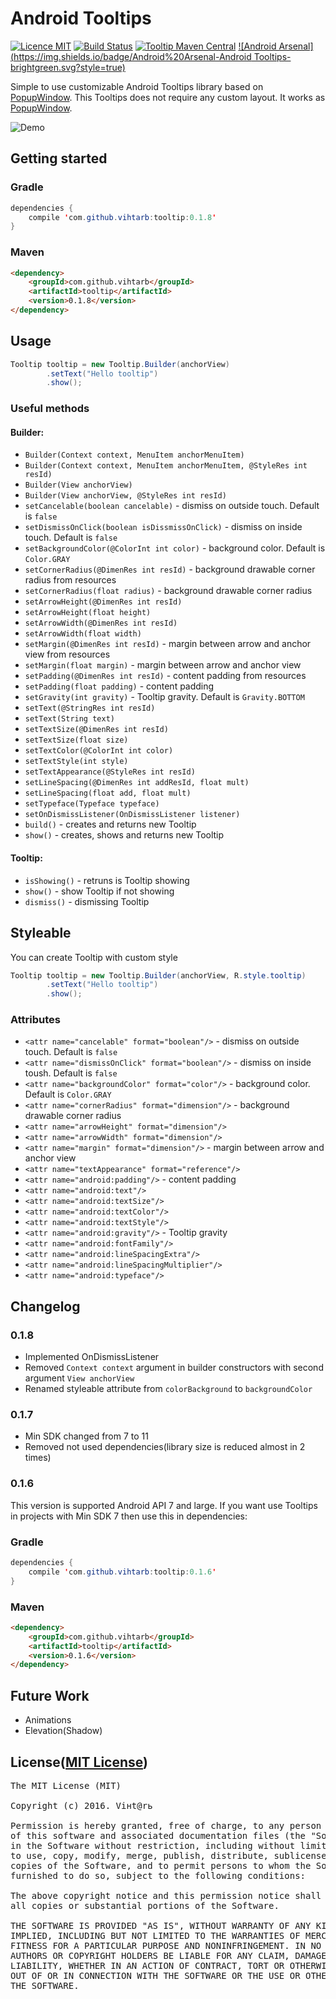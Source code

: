 # Android Tooltips

[![Licence MIT](https://img.shields.io/badge/licence-MIT-blue.svg)](https://bitbucket.org/ViHtarb/tooltip/src/ccb911a31d9749e3e607cdfd93c6485dcdde056d/LICENSE?at=master&fileviewer=file-view-default)
[![Build Status](https://travis-ci.org/ViHtarb/Tooltip.svg?branch=master)](https://travis-ci.org/ViHtarb/Tooltip)
[![Tooltip Maven Central](https://img.shields.io/badge/Tooltip%20Maven%20Central-0.1.8-brightgreen.svg?style=flat)](http://search.maven.org/#search%7Cga%7C1%7Cg%3A%22com.github.vihtarb%22)
[![Android Arsenal](https://img.shields.io/badge/Android%20Arsenal-Android Tooltips-brightgreen.svg?style=true)](https://android-arsenal.com/details/1/4253)

Simple to use customizable Android Tooltips library based on [PopupWindow](http://developer.android.com/intl/pt-br/reference/android/widget/PopupWindow.html). This Tooltips does not require any custom layout. It works as [PopupWindow](http://developer.android.com/intl/pt-br/reference/android/widget/PopupWindow.html).

![Demo](https://raw.githubusercontent.com/ViHtarb/Tooltip/master/art/demo.gif)

## Getting started
### Gradle
```java
dependencies {
    compile 'com.github.vihtarb:tooltip:0.1.8'
}
```
### Maven
```html
<dependency>
    <groupId>com.github.vihtarb</groupId>
    <artifactId>tooltip</artifactId>
    <version>0.1.8</version>
</dependency>
```
## Usage
```java
Tooltip tooltip = new Tooltip.Builder(anchorView)
        .setText("Hello tooltip")
        .show();
```
### Useful methods
#### Builder:
- `Builder(Context context, MenuItem anchorMenuItem)`
- `Builder(Context context, MenuItem anchorMenuItem, @StyleRes int resId)`
- `Builder(View anchorView)`
- `Builder(View anchorView, @StyleRes int resId)`
- `setCancelable(boolean cancelable)` - dismiss on outside touch. Default is `false`
- `setDismissOnClick(boolean isDissmissOnClick)` - dismiss on inside touch. Default is `false`
- `setBackgroundColor(@ColorInt int color)` - background color. Default is `Color.GRAY`
- `setCornerRadius(@DimenRes int resId)` - background drawable corner radius from resources
- `setCornerRadius(float radius)` - background drawable corner radius
- `setArrowHeight(@DimenRes int resId)`
- `setArrowHeight(float height)`
- `setArrowWidth(@DimenRes int resId)`
- `setArrowWidth(float width)`
- `setMargin(@DimenRes int resId)` - margin between arrow and anchor view from resources
- `setMargin(float margin)` - margin between arrow and anchor view
- `setPadding(@DimenRes int resId)` - content padding from resources
- `setPadding(float padding)` - content padding
- `setGravity(int gravity)` - Tooltip gravity. Default is `Gravity.BOTTOM`
- `setText(@StringRes int resId)`
- `setText(String text)`
- `setTextSize(@DimenRes int resId)`
- `setTextSize(float size)`
- `setTextColor(@ColorInt int color)`
- `setTextStyle(int style)`
- `setTextAppearance(@StyleRes int resId)`
- `setLineSpacing(@DimenRes int addResId, float mult)`
- `setLineSpacing(float add, float mult)`
- `setTypeface(Typeface typeface)`
- `setOnDismissListener(OnDismissListener listener)`
- `build()` - creates and returns new Tooltip
- `show()` - creates, shows and returns new Tooltip

#### Tooltip:
- `isShowing()` - retruns is Tooltip showing
- `show()` - show Tooltip if not showing
- `dismiss()` - dismissing Tooltip

## Styleable
You can create Tooltip with custom style
```java
Tooltip tooltip = new Tooltip.Builder(anchorView, R.style.tooltip)
        .setText("Hello tooltip")
        .show();
```
### Attributes
- `<attr name="cancelable" format="boolean"/>` - dismiss on outside touch. Default is `false`
- `<attr name="dismissOnClick" format="boolean"/>` - dismiss on inside toush. Default is `false`
- `<attr name="backgroundColor" format="color"/>` - background color. Default is `Color.GRAY`
- `<attr name="cornerRadius" format="dimension"/>` - background drawable corner radius
- `<attr name="arrowHeight" format="dimension"/>`
- `<attr name="arrowWidth" format="dimension"/>`
- `<attr name="margin" format="dimension"/>` - margin between arrow and anchor view
- `<attr name="textAppearance" format="reference"/>`
- `<attr name="android:padding"/>` - content padding
- `<attr name="android:text"/>`
- `<attr name="android:textSize"/>`
- `<attr name="android:textColor"/>`
- `<attr name="android:textStyle"/>`
- `<attr name="android:gravity"/>` - Tooltip gravity
- `<attr name="android:fontFamily"/>`
- `<attr name="android:lineSpacingExtra"/>`
- `<attr name="android:lineSpacingMultiplier"/>`
- `<attr name="android:typeface"/>`

## Changelog
### 0.1.8
- Implemented OnDismissListener
- Removed `Context context` argument in builder constructors with second argument `View anchorView`
- Renamed styleable attribute from `colorBackground` to `backgroundColor`

### 0.1.7
- Min SDK changed from 7 to 11
- Removed not used dependencies(library size is reduced almost in 2 times)

### 0.1.6
This version is supported Android API 7 and large. If you want use Tooltips in projects with Min SDK 7 then use this in dependencies:
### Gradle
```java
dependencies {
    compile 'com.github.vihtarb:tooltip:0.1.6'
}
```
### Maven
```html
<dependency>
    <groupId>com.github.vihtarb</groupId>
    <artifactId>tooltip</artifactId>
    <version>0.1.6</version>
</dependency>
```

## Future Work
- Animations
- Elevation(Shadow)

## License([MIT License](http://opensource.org/licenses/MIT))
<pre>
The MIT License (MIT)

Copyright (c) 2016. Viнt@rь

Permission is hereby granted, free of charge, to any person obtaining a copy
of this software and associated documentation files (the "Software"), to deal
in the Software without restriction, including without limitation the rights
to use, copy, modify, merge, publish, distribute, sublicense, and/or sell
copies of the Software, and to permit persons to whom the Software is
furnished to do so, subject to the following conditions:

The above copyright notice and this permission notice shall be included in
all copies or substantial portions of the Software.

THE SOFTWARE IS PROVIDED "AS IS", WITHOUT WARRANTY OF ANY KIND, EXPRESS OR
IMPLIED, INCLUDING BUT NOT LIMITED TO THE WARRANTIES OF MERCHANTABILITY,
FITNESS FOR A PARTICULAR PURPOSE AND NONINFRINGEMENT. IN NO EVENT SHALL THE
AUTHORS OR COPYRIGHT HOLDERS BE LIABLE FOR ANY CLAIM, DAMAGES OR OTHER
LIABILITY, WHETHER IN AN ACTION OF CONTRACT, TORT OR OTHERWISE, ARISING FROM,
OUT OF OR IN CONNECTION WITH THE SOFTWARE OR THE USE OR OTHER DEALINGS IN
THE SOFTWARE.
</pre>
